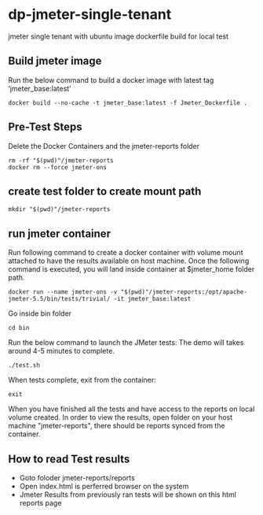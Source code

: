 # dp-jmeter-single-tenant

jmeter single tenant with ubuntu image dockerfile build for local test

## Build jmeter image

Run the below command to build a docker image with latest tag ‘jmeter_base:latest’

```shell
docker build --no-cache -t jmeter_base:latest -f Jmeter_Dockerfile .
```

## Pre-Test Steps

Delete the Docker Containers and the jmeter-reports folder

```shell
rm -rf "$(pwd)"/jmeter-reports
docker rm --force jmeter-ons
```

## create test folder to create mount path

```shell
mkdir "$(pwd)"/jmeter-reports
```

## run jmeter container

Run following command to create a docker container with volume mount attached to have the results available on host machine.
Once the following command is executed, you will land inside container at $jmeter_home folder path.

```shell
docker run --name jmeter-ons -v "$(pwd)"/jmeter-reports:/opt/apache-jmeter-5.5/bin/tests/trivial/ -it jmeter_base:latest
```  

Go inside bin folder

```shell
cd bin
```

Run the below command to launch the JMeter tests:
The demo will takes around 4-5 minutes to complete.

```shell
./test.sh
```

When tests complete, exit from the container:

```shell
exit
```

When you have finished all the tests and have access to the reports on local volume created.
In order to view the results, open folder on your host machine "jmeter-reports", there should be reports synced from the container.

## How to read Test results

- Goto foloder jmeter-reports/reports
- Open index.html is perferred browser on the system
- Jmeter Results from previously ran tests will be shown on this html reports page
